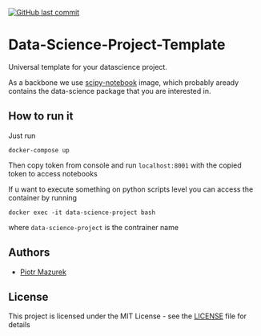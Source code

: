 [![GitHub last commit](https://img.shields.io/github/last-commit/tugot17/RGB-Infrared-Classification/)](https://github.com/tugot17/RGB-Infrared-Classification/)

# Data-Science-Project-Template
Universal template for your datascience project. 

As a backbone we use [scipy-notebook](https://hub.docker.com/r/jupyter/scipy-notebook) image, which probably aready contains the data-science package that you are interested in. 

## How to run it

Just run

```
docker-compose up
```
Then copy token from console and run `localhost:8001` with the copied token to access notebooks


If u want to execute something on python scripts level you can access the container by running

```
docker exec -it data-science-project bash
```

where `data-science-project` is the contrainer name

## Authors
* [Piotr Mazurek](https://github.com/tugot17)

## License

This project is licensed under the MIT License - see the [LICENSE](LICENSE) file for details
